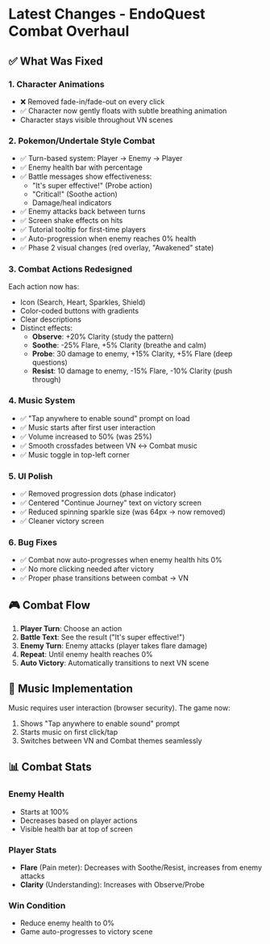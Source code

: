 # Latest Changes - EndoQuest Combat Overhaul

## ✅ What Was Fixed

### 1. **Character Animations**
- ❌ Removed fade-in/fade-out on every click
- ✅ Character now gently floats with subtle breathing animation
- Character stays visible throughout VN scenes

### 2. **Pokemon/Undertale Style Combat**
- ✅ Turn-based system: Player → Enemy → Player
- ✅ Enemy health bar with percentage
- ✅ Battle messages show effectiveness:
  - "It's super effective!" (Probe action)
  - "Critical!" (Soothe action)
  - Damage/heal indicators
- ✅ Enemy attacks back between turns
- ✅ Screen shake effects on hits
- ✅ Tutorial tooltip for first-time players
- ✅ Auto-progression when enemy reaches 0% health
- ✅ Phase 2 visual changes (red overlay, "Awakened" state)

### 3. **Combat Actions Redesigned**
Each action now has:
- Icon (Search, Heart, Sparkles, Shield)
- Color-coded buttons with gradients
- Clear descriptions
- Distinct effects:
  - **Observe**: +20% Clarity (study the pattern)
  - **Soothe**: -25% Flare, +5% Clarity (breathe and calm)
  - **Probe**: 30 damage to enemy, +15% Clarity, +5% Flare (deep questions)
  - **Resist**: 10 damage to enemy, -15% Flare, -10% Clarity (push through)

### 4. **Music System**
- ✅ "Tap anywhere to enable sound" prompt on load
- ✅ Music starts after first user interaction
- ✅ Volume increased to 50% (was 25%)
- ✅ Smooth crossfades between VN ↔ Combat music
- ✅ Music toggle in top-left corner

### 5. **UI Polish**
- ✅ Removed progression dots (phase indicator)
- ✅ Centered "Continue Journey" text on victory screen
- ✅ Reduced spinning sparkle size (was 64px → now removed)
- ✅ Cleaner victory screen

### 6. **Bug Fixes**
- ✅ Combat now auto-progresses when enemy health hits 0%
- ✅ No more clicking needed after victory
- ✅ Proper phase transitions between combat → VN

## 🎮 Combat Flow

1. **Player Turn**: Choose an action
2. **Battle Text**: See the result ("It's super effective!")
3. **Enemy Turn**: Enemy attacks (player takes flare damage)
4. **Repeat**: Until enemy health reaches 0%
5. **Auto Victory**: Automatically transitions to next VN scene

## 🎵 Music Implementation

Music requires user interaction (browser security). The game now:
1. Shows "Tap anywhere to enable sound" prompt
2. Starts music on first click/tap
3. Switches between VN and Combat themes seamlessly

## 📊 Combat Stats

### Enemy Health
- Starts at 100%
- Decreases based on player actions
- Visible health bar at top of screen

### Player Stats
- **Flare** (Pain meter): Decreases with Soothe/Resist, increases from enemy attacks
- **Clarity** (Understanding): Increases with Observe/Probe

### Win Condition
- Reduce enemy health to 0%
- Game auto-progresses to victory scene
